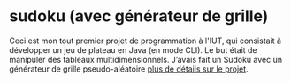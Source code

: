 # sudoku (avec générateur de grille)

Ceci est mon tout premier projet de programmation à l'IUT, qui consistait à développer un jeu de plateau en Java (en mode CLI). Le but était de manipuler des tableaux multidimensionnels. J’avais fait un Sudoku avec un générateur de grille pseudo-aléatoire [plus de détails sur le projet](Analyse%20et%20Conception.pdf).
